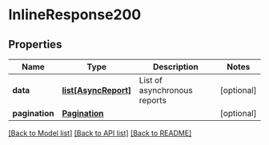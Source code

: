 # InlineResponse200

## Properties
Name | Type | Description | Notes
------------ | ------------- | ------------- | -------------
**data** | [**list[AsyncReport]**](AsyncReport.md) | List of asynchronous reports | [optional] 
**pagination** | [**Pagination**](Pagination.md) |  | [optional] 

[[Back to Model list]](../README.md#documentation-for-models) [[Back to API list]](../README.md#documentation-for-api-endpoints) [[Back to README]](../README.md)



